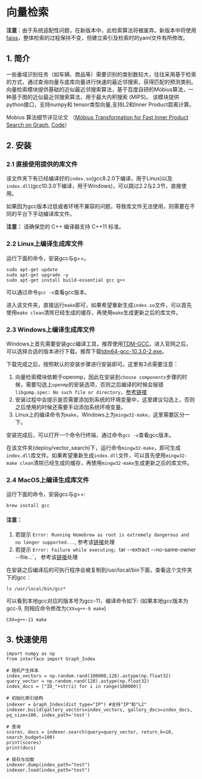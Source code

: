 # 向量检索

**注意**：由于系统适配性问题，在新版本中，此检索算法将被废弃。新版本中将使用[faiss](https://github.com/facebookresearch/faiss)，整体检索的过程保持不变，但建立索引及检索时的yaml文件有所修改。
## 1. 简介

一些垂域识别任务（如车辆、商品等）需要识别的类别数较大，往往采用基于检索的方式，通过查询向量与底库向量进行快速的最近邻搜索，获得匹配的预测类别。向量检索模块提供基础的近似最近邻搜索算法，基于百度自研的Möbius算法，一种基于图的近似最近邻搜索算法，用于最大内积搜索 (MIPS)。 该模块提供python接口，支持numpy和 tensor类型向量,支持L2和Inner Product距离计算。

Mobius 算法细节详见论文 （[Möbius Transformation for Fast Inner Product Search on Graph](http://research.baidu.com/Public/uploads/5e189d36b5cf6.PDF), [Code](https://github.com/sunbelbd/mobius)）



## 2. 安装

### 2.1 直接使用提供的库文件

该文件夹下有已经编译好的`index.so`(gcc8.2.0下编译，用于Linux)以及`index.dll`(gcc10.3.0下编译，用于Windows)，可以跳过2.2与2.3节，直接使用。

如果因为gcc版本过低或者环境不兼容的问题，导致库文件无法使用，则需要在不同的平台下手动编译库文件。

**注意：**
请确保您的 C++ 编译器支持 C++11 标准。


### 2.2 Linux上编译生成库文件

运行下面的命令，安装gcc与g++。

```shell
sudo apt-get update
sudo apt-get upgrade -y
sudo apt-get install build-essential gcc g++
```

可以通过命令`gcc -v`查看gcc版本。

进入该文件夹，直接运行`make`即可，如果希望重新生成`index.so`文件，可以首先使用`make clean`清除已经生成的缓存，再使用`make`生成更新之后的库文件。

### 2.3 Windows上编译生成库文件

Windows上首先需要安装gcc编译工具，推荐使用[TDM-GCC](https://jmeubank.github.io/tdm-gcc/articles/2020-03/9.2.0-release)，进入官网之后，可以选择合适的版本进行下载。推荐下载[tdm64-gcc-10.3.0-2.exe](https://github.com/jmeubank/tdm-gcc/releases/download/v10.3.0-tdm64-2/tdm64-gcc-10.3.0-2.exe)。

下载完成之后，按照默认的安装步骤进行安装即可。这里有3点需要注意：
1. 向量检索模块依赖于openmp，因此在安装到`choose components`步骤的时候，需要勾选上`openmp`的安装选项，否则之后编译的时候会报错`libgomp.spec: No such file or directory`，[参考链接](https://github.com/dmlc/xgboost/issues/1027)
2. 安装过程中会提示是否需要添加到系统的环境变量中，这里建议勾选上，否则之后使用的时候还需要手动添加系统环境变量。
3. Linux上的编译命令为`make`，Windows上为`mingw32-make`，这里需要区分一下。


安装完成后，可以打开一个命令行终端，通过命令`gcc -v`查看gcc版本。

在该文件夹(deploy/vector_search)下，运行命令`mingw32-make`，即可生成`index.dll`库文件。如果希望重新生成`index.dll`文件，可以首先使用`mingw32-make clean`清除已经生成的缓存，再使用`mingw32-make`生成更新之后的库文件。

### 2.4 MacOS上编译生成库文件

运行下面的命令，安装gcc与g++:

```shell
brew install gcc
```
#### 注意：
1. 若提示 `Error: Running Homebrew as root is extremely dangerous and no longer supported...`,  参考该[链接](https://jingyan.baidu.com/article/e52e3615057a2840c60c519c.html)处理
2. 若提示 `Error: Failure while executing; `tar --extract --no-same-owner --file...`， 参考该[链接](https://blog.csdn.net/Dawn510/article/details/117787358)处理

在安装之后编译后的可执行程序会被复制到/usr/local/bin下面，查看这个文件夹下的gcc：
```
ls /usr/local/bin/gcc*
```
可以看到本地gcc对应的版本号为gcc-11，编译命令如下: (如果本地gcc版本为gcc-9, 则相应命令修改为`CXX=g++-9 make`)
```
CXX=g++-11 make
```

## 3. 快速使用

    import numpy as np
    from interface import Graph_Index

    # 随机产生样本
    index_vectors = np.random.rand(100000,128).astype(np.float32)
    query_vector = np.random.rand(128).astype(np.float32)
    index_docs = ["ID_"+str(i) for i in range(100000)]

    # 初始化索引结构
    indexer = Graph_Index(dist_type="IP") #支持"IP"和"L2"
    indexer.build(gallery_vectors=index_vectors, gallery_docs=index_docs, pq_size=100, index_path='test')

    # 查询
    scores, docs = indexer.search(query=query_vector, return_k=10, search_budget=100)
    print(scores)
    print(docs)

    # 保存与加载
    indexer.dump(index_path="test")
    indexer.load(index_path="test")
